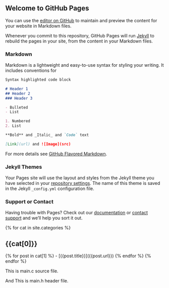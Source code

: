 ## Welcome to GitHub Pages

You can use the [editor on GitHub](https://github.com/z49x2vmq/z49x2vmq.github.io/edit/master/index.md) to maintain and preview the content for your website in Markdown files.

Whenever you commit to this repository, GitHub Pages will run [Jekyll](https://jekyllrb.com/) to rebuild the pages in your site, from the content in your Markdown files.

### Markdown

Markdown is a lightweight and easy-to-use syntax for styling your writing. It includes conventions for

```markdown
Syntax highlighted code block

# Header 1
## Header 2
### Header 3

- Bulleted
- List

1. Numbered
2. List

**Bold** and _Italic_ and `Code` text

[Link](url) and ![Image](src)
```

For more details see [GitHub Flavored Markdown](https://guides.github.com/features/mastering-markdown/).

### Jekyll Themes

Your Pages site will use the layout and styles from the Jekyll theme you have selected in your [repository settings](https://github.com/z49x2vmq/z49x2vmq.github.io/settings). The name of this theme is saved in the Jekyll `_config.yml` configuration file.

### Support or Contact

Having trouble with Pages? Check out our [documentation](https://help.github.com/categories/github-pages-basics/) or [contact support](https://github.com/contact) and we’ll help you sort it out.

{% for cat in site.categories %}
  <h2> {{cat[0]}} </h2>
  {% for post in cat[1] %} - [{{post.title}}]({{post.url}}) 
  {% endfor %}
{% endfor %}

This is main.c source file.
<script src="https://gist.github.com/z49x2vmq/a20038d56b5da3d0e4e0ebe11d913171.js?file=main.c"></script>

And This is main.h header file.
<script src="https://gist.github.com/z49x2vmq/a20038d56b5da3d0e4e0ebe11d913171.js?file=main.h"></script>
